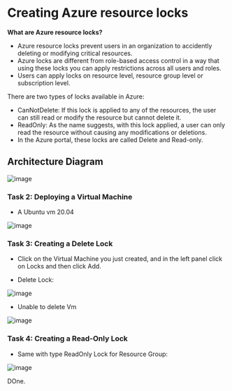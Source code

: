 # Creating Azure resource locks

__What are Azure resource locks?__

- Azure resource locks prevent users in an organization to accidently deleting or modifying critical resources.
- Azure locks are different from role-based access control in a way that using these locks you can apply restrictions across all users and roles.
- Users can apply locks on resource level, resource group level or subscription level.

There are two types of locks available in Azure:
* CanNotDelete: If this lock is applied to any of the resources, the user can still read or modify the resource but cannot delete it.
* ReadOnly: As the name suggests, with this lock applied, a user can only read the resource without causing any modifications or deletions.
* In the Azure portal, these locks are called Delete and Read-only.

## Architecture Diagram

![image](https://github.com/Tcarters/Cloud-Security-Journey/assets/71230412/a1f39e0b-0b28-4c54-a65d-7e818039bd0a)


### Task 2: Deploying a Virtual Machine

- A Ubuntu vm 20.04
  
![image](https://github.com/Tcarters/Cloud-Security-Journey/assets/71230412/13cbb41b-b41d-435a-b92a-2518d552de1a)


### Task 3: Creating a Delete Lock
- Click on the Virtual Machine you just created, and in the left panel click on Locks and then click Add.

- Delete Lock:
  
![image](https://github.com/Tcarters/Cloud-Security-Journey/assets/71230412/6fd179d1-4fe8-46eb-8b55-50c704da7359)

- Unable to delete Vm

![image](https://github.com/Tcarters/Cloud-Security-Journey/assets/71230412/ee741aba-49d9-4dca-9401-6af2b837a332)


### Task 4: Creating a Read-Only Lock

- Same with type ReadOnly Lock for Resource Group:

![image](https://github.com/Tcarters/Cloud-Security-Journey/assets/71230412/b750ab3d-aa38-41ad-b662-3f9e386eff40)

DOne.

